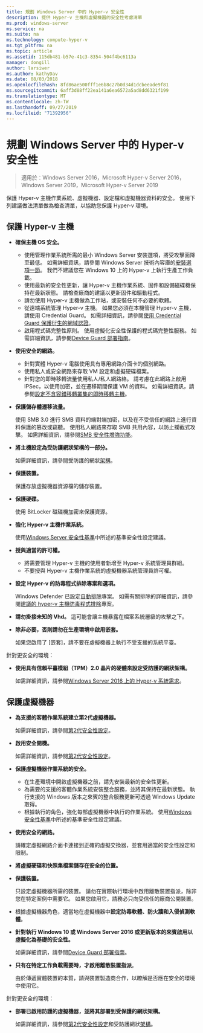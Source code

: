 ```yaml
---
title: 規劃 Windows Server 中的 Hyper-v 安全性
description: 提供 Hyper-v 主機和虛擬機器的安全性考慮清單
ms.prod: windows-server
ms.service: na
ms.suite: na
ms.technology: compute-hyper-v
ms.tgt_pltfrm: na
ms.topic: article
ms.assetid: 115db481-b57e-41c3-8354-504f4bc6113a
manager: dongill
author: larsiwer
ms.author: kathyDav
ms.date: 08/03/2018
ms.openlocfilehash: 8fd86ae500fff1e6b8c27b0d34d1dcbeeade9f81
ms.sourcegitcommit: 6aff3d88ff22ea141a6ea6572a5ad8dd6321f199
ms.translationtype: MT
ms.contentlocale: zh-TW
ms.lasthandoff: 09/27/2019
ms.locfileid: "71392956"
---
```

# <a name="plan-for-hyper-v-security-in-windows-server"></a>規劃 Windows Server 中的 Hyper-v 安全性

>適用於：Windows Server 2016，Microsoft Hyper-v Server 2016，Windows Server 2019，Microsoft Hyper-v Server 2019

保護 Hyper-v 主機作業系統、虛擬機器、設定檔和虛擬機器資料的安全。 使用下列建議做法清單做為檢查清單，以協助您保護 Hyper-v 環境。

## <a name="secure-the-hyper-v-host"></a>保護 Hyper-v 主機
- **確保主機 OS 安全。**
    - 使用管理作業系統所需的最小 Windows Server 安裝選項，將受攻擊面降至最低。 如需詳細資訊，請參閱 Windows Server 技術內容庫的[安裝選項一節](/windows-server/windows-server#installation-options)。 我們不建議您在 Windows 10 上的 Hyper-v 上執行生產工作負載。
    - 使用最新的安全性更新，讓 Hyper-v 主機作業系統、固件和設備磁碟機保持在最新狀態。 請檢查廠商的建議以更新固件和驅動程式。
    - 請勿使用 Hyper-v 主機做為工作站，或安裝任何不必要的軟體。
    - 從遠端系統管理 Hyper-v 主機。 如果您必須在本機管理 Hyper-v 主機，請使用 Credential Guard。 如需詳細資訊，請參閱[使用 Credential Guard 保護衍生的網域認證](https://docs.microsoft.com/windows/access-protection/credential-guard/credential-guard)。
    - 啟用程式碼完整性原則。 使用虛擬化安全性保護的程式碼完整性服務。 如需詳細資訊，請參閱[Device Guard 部署指南](https://docs.microsoft.com/windows/device-security/device-guard/device-guard-deployment-guide)。
- **使用安全的網路。**
    - 針對實體 Hyper-v 電腦使用具有專用網路介面卡的個別網路。
    - 使用私人或安全網路來存取 VM 設定和虛擬硬碟檔案。
    - 針對您的即時移轉流量使用私人/私人網路絡。 請考慮在此網路上啟用 IPSec，以使用加密，並在遷移期間保護 VM 的資料。 如需詳細資訊，請參閱[設定不含容錯移轉叢集的即時移轉主機](../deploy/set-up-hosts-for-live-migration-without-failover-clustering.md)。
- **保護儲存體遷移流量。** 

    使用 SMB 3.0 進行 SMB 資料的端對端加密，以及在不受信任的網路上進行資料保護的篡改或竊聽。 使用私人網路來存取 SMB 共用內容，以防止攔截式攻擊。 如需詳細資訊，請參閱[SMB 安全性增強功能](https://technet.microsoft.com/library/dn551363.aspx)。 
- **將主機設定為受防護網狀架構的一部分。** 

    如需詳細資訊，請參閱受防護的網狀[架構](../../../security/guarded-fabric-shielded-vm/guarded-fabric-and-shielded-vms-top-node.md)。
- **保護裝置。** 

    保護存放虛擬機器資源檔的儲存裝置。
    
- **保護硬碟。** 

    使用 BitLocker 磁碟機加密來保護資源。
    
- **強化 Hyper-v 主機作業系統。** 

    使用[Windows Server 安全性基準](https://docs.microsoft.com/windows/device-security/windows-security-baselines)中所述的基準安全性設定建議。
    
- **授與適當的許可權。**
    - 將需要管理 Hyper-v 主機的使用者新增至 Hyper-v 系統管理員群組。
    - 不要授與 Hyper-v 主機作業系統的虛擬機器系統管理員許可權。

- **設定 Hyper-v 的防毒程式排除專案和選項。**  

    Windows Defender 已設定[自動排除](https://docs.microsoft.com/windows/security/threat-protection/windows-defender-antivirus/configure-server-exclusions-windows-defender-antivirus)專案。 如需有關排除的詳細資訊，請參閱[建議的 hyper-v 主機防毒程式排除](https://support.microsoft.com/kb/3105657)專案。 

- **請勿掛接未知的 Vhd。** 這可能會讓主機暴露在檔案系統層級的攻擊之下。

- **除非必要，否則請勿在生產環境中啟用嵌套。**

    如果您啟用了 [嵌套]，請不要在虛擬機器上執行不受支援的系統平臺。  

針對更安全的環境：

- **使用具有信賴平臺模組（TPM）2.0 晶片的硬體來設定受防護的網狀架構。** 

    如需詳細資訊，請參閱[Windows Server 2016 上的 Hyper-v 系統需求](../system-requirements-for-hyper-v-on-windows.md)。

## <a name="secure-virtual-machines"></a>保護虛擬機器
- **為支援的客體作業系統建立第2代虛擬機器。** 

    如需詳細資訊，請參閱[第2代安全性設定](../learn-more/Generation-2-virtual-machine-security-settings-for-Hyper-V.md)。
    
- **啟用安全開機。** 

    如需詳細資訊，請參閱[第2代安全性設定](../learn-more/Generation-2-virtual-machine-security-settings-for-Hyper-V.md)。
    
- **保護虛擬機器作業系統的安全。**

    - 在生產環境中開啟虛擬機器之前，請先安裝最新的安全性更新。
    - 為需要的支援的客體作業系統安裝整合服務，並將其保持在最新狀態。 執行支援的 Windows 版本之來賓的整合服務更新可透過 Windows Update 取得。
    - 根據執行的角色，強化每部虛擬機器中執行的作業系統。 使用[Windows 安全性基準](https://docs.microsoft.com/windows/device-security/windows-security-baselines)中所述的基準安全性設定建議。
    
- **使用安全的網路。** 

    請確定虛擬網路介面卡連接到正確的虛擬交換器，並套用適當的安全性設定和限制。
    
- **將虛擬硬碟和快照集檔案儲存在安全的位置。**

- **保護裝置。** 

    只設定虛擬機器所需的裝置。 請勿在實際執行環境中啟用離散裝置指派，除非您在特定案例中需要它。 如果您啟用它，請務必只向受信任的廠商公開裝置。 
    
- 根據虛擬機器角色，適當地在虛擬機器中**設定防毒軟體、防火牆和入侵偵測軟體**。

- **針對執行 Windows 10 或 Windows Server 2016 或更新版本的來賓啟用以虛擬化為基礎的安全性。** 

    如需詳細資訊，請參閱[Device Guard 部署指南](https://docs.microsoft.com/windows/device-security/device-guard/device-guard-deployment-guide)。
    
- **只有在特定工作負載需要時，才啟用離散裝置指派**。 

    由於傳遞實體裝置的本質，請與裝置製造商合作，以瞭解是否應在安全的環境中使用它。

針對更安全的環境：

- **部署已啟用防護的虛擬機器，並將其部署到受保護的網狀架構。** 

    如需詳細資訊，請參閱[第2代安全性設定](../learn-more/Generation-2-virtual-machine-security-settings-for-Hyper-V.md)和受防護網狀[架構](../../../security/guarded-fabric-shielded-vm/guarded-fabric-and-shielded-vms-top-node.md)。
